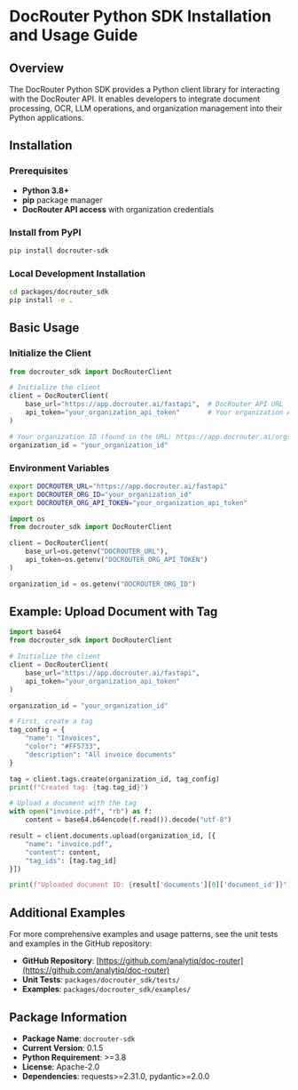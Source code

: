# DocRouter Python SDK Installation and Usage Guide

## Overview

The DocRouter Python SDK provides a Python client library for interacting with the DocRouter API. It enables developers to integrate document processing, OCR, LLM operations, and organization management into their Python applications.

## Installation

### Prerequisites

- **Python 3.8+**
- **pip** package manager
- **DocRouter API access** with organization credentials

### Install from PyPI

```bash
pip install docrouter-sdk
```

### Local Development Installation

```bash
cd packages/docrouter_sdk
pip install -e .
```

## Basic Usage

### Initialize the Client

```python
from docrouter_sdk import DocRouterClient

# Initialize the client
client = DocRouterClient(
    base_url="https://app.docrouter.ai/fastapi",  # DocRouter API URL
    api_token="your_organization_api_token"       # Your organization API token
)

# Your organization ID (found in the URL: https://app.docrouter.ai/orgs/<org_id>)
organization_id = "your_organization_id"
```

### Environment Variables

```bash
export DOCROUTER_URL="https://app.docrouter.ai/fastapi"
export DOCROUTER_ORG_ID="your_organization_id"
export DOCROUTER_ORG_API_TOKEN="your_organization_api_token"
```

```python
import os
from docrouter_sdk import DocRouterClient

client = DocRouterClient(
    base_url=os.getenv("DOCROUTER_URL"),
    api_token=os.getenv("DOCROUTER_ORG_API_TOKEN")
)

organization_id = os.getenv("DOCROUTER_ORG_ID")
```

## Example: Upload Document with Tag

```python
import base64
from docrouter_sdk import DocRouterClient

# Initialize the client
client = DocRouterClient(
    base_url="https://app.docrouter.ai/fastapi",
    api_token="your_organization_api_token"
)

organization_id = "your_organization_id"

# First, create a tag
tag_config = {
    "name": "Invoices",
    "color": "#FF5733",
    "description": "All invoice documents"
}

tag = client.tags.create(organization_id, tag_config)
print(f"Created tag: {tag.tag_id}")

# Upload a document with the tag
with open("invoice.pdf", "rb") as f:
    content = base64.b64encode(f.read()).decode("utf-8")

result = client.documents.upload(organization_id, [{
    "name": "invoice.pdf",
    "content": content,
    "tag_ids": [tag.tag_id]
}])

print(f"Uploaded document ID: {result['documents'][0]['document_id']}")
```

## Additional Examples

For more comprehensive examples and usage patterns, see the unit tests and examples in the GitHub repository:

- **GitHub Repository**: [https://github.com/analytiq/doc-router](https://github.com/analytiq/doc-router)
- **Unit Tests**: `packages/docrouter_sdk/tests/`
- **Examples**: `packages/docrouter_sdk/examples/`

## Package Information

- **Package Name**: `docrouter-sdk`
- **Current Version**: 0.1.5
- **Python Requirement**: >=3.8
- **License**: Apache-2.0
- **Dependencies**: requests>=2.31.0, pydantic>=2.0.0
